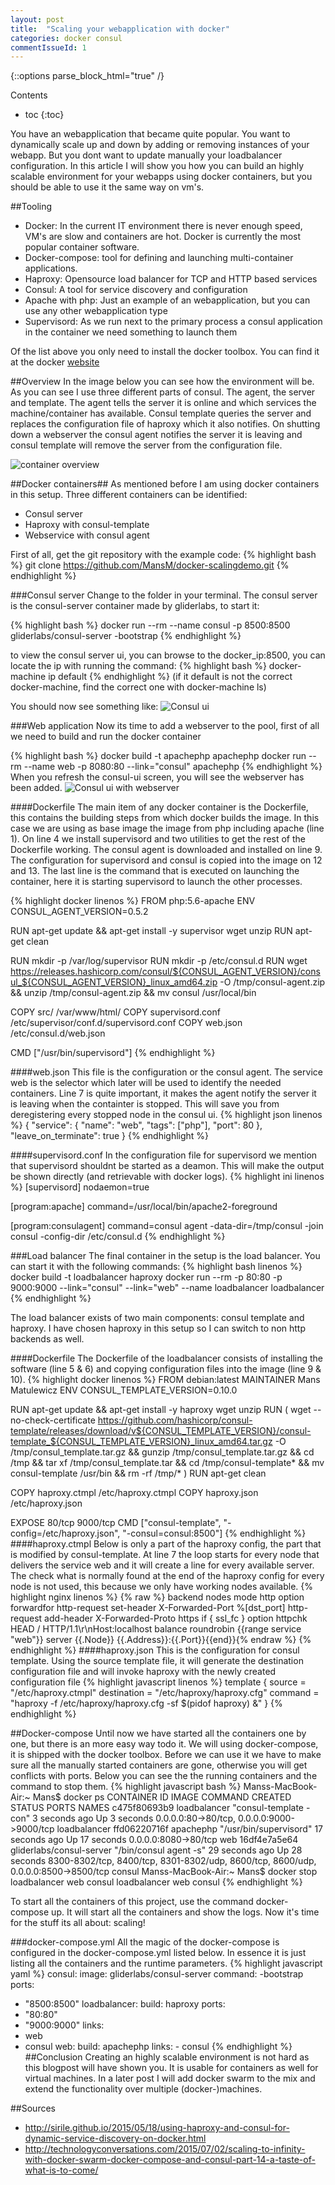 ```yaml
---
layout: post
title:  "Scaling your webapplication with docker"
categories: docker consul
commentIssueId: 1
---
```


{::options parse_block_html="true" /}
<div class="toc">
Contents

* toc
{:toc}
</div>

You have an webapplication that became quite popular. You want to dynamically scale up and down by adding or removing instances of your
webapp. But you dont want to update manually your loadbalancer configuration. In this article I will show you how you can build an highly scalable 
environment for your webapps using docker containers, but you should be able to use it the same way on vm's.

##Tooling
- Docker: In the current IT environment there is never enough speed, VM's are slow and containers are hot. Docker is currently the most popular 
container software.
- Docker-compose: tool for defining and launching multi-container applications.
- Haproxy: Opensource load balancer for TCP and HTTP based services
- Consul: A tool for service discovery and configuration
- Apache with php: Just an example of an webapplication, but you can use any other webapplication type
- Supervisord: As we run next to the primary process a consul application in the container we need something to launch them

Of the list above you only need to install the docker toolbox. You can find it at the docker [website](https://www.docker.com/docker-toolbox)

##Overview
In the image below you can see how the environment will be. As you can see I use three different parts of consul. The agent, the server and template. 
The agent tells the server it is online and which services the machine/container has available. Consul template queries the server and replaces the 
configuration file of haproxy which it also notifies. On shutting down a webserver the consul agent notifies the server it is leaving and consul template 
will remove the server from the configuration file. 

![container overview](/images/2015-12-01-scaling-your-dockerized-webapplication/overview.png)

##Docker containers##
As mentioned before I am using docker containers in this setup. Three different containers can be identified:

- Consul server
- Haproxy with consul-template
- Webservice with consul agent

First of all, get the git repository with the example code:
{% highlight bash %}
git clone https://github.com/MansM/docker-scalingdemo.git
{% endhighlight %}

###Consul server
Change to the folder in your terminal. The consul server is the consul-server container made by gliderlabs, to start it:

{% highlight bash %}
docker run --rm --name consul -p 8500:8500 gliderlabs/consul-server -bootstrap
{% endhighlight %}

to view the consul server ui, you can browse to the docker_ip:8500, you can locate the ip with running the command:
{% highlight bash %}
docker-machine ip default 
{% endhighlight %}
(if it default is not the correct docker-machine, find the correct one with docker-machine ls)

You should now see something like:
![Consul ui](/images/2015-12-01-scaling-your-dockerized-webapplication/consul-ui.png)

###Web application
Now its time to add a webserver to the pool, first of all we need to build and run the docker container

{% highlight bash %}
docker build -t apachephp apachephp
docker run  --rm --name web -p 8080:80 --link="consul" apachephp
{% endhighlight %}
When you refresh the consul-ui screen, you will see the webserver has been added. 
![Consul ui with webserver](/images/2015-12-01-scaling-your-dockerized-webapplication/consul-ui-web.png)

####Dockerfile
The main item of any docker container is the Dockerfile, this contains the building steps from which docker builds the image.
In this case we are using as base image the image from php including apache (line 1). On line 4 we install supervisord and two
utilities to get the rest of the Dockerfile working. The consul agent is downloaded and installed on line 9. The configuration for 
supervisord and consul is copied into the image on 12 and 13. The last line is the command that is executed on launching the container, 
here it is starting supervisord to launch the other processes.

{% highlight docker linenos %}
FROM php:5.6-apache
ENV CONSUL_AGENT_VERSION=0.5.2

RUN apt-get update && apt-get install -y supervisor wget unzip
RUN apt-get clean

RUN mkdir -p /var/log/supervisor
RUN mkdir -p /etc/consul.d 
RUN wget https://releases.hashicorp.com/consul/${CONSUL_AGENT_VERSION}/consul_${CONSUL_AGENT_VERSION}_linux_amd64.zip -O /tmp/consul-agent.zip && unzip /tmp/consul-agent.zip && mv consul /usr/local/bin

COPY src/ /var/www/html/
COPY supervisord.conf /etc/supervisor/conf.d/supervisord.conf
COPY web.json /etc/consul.d/web.json

CMD ["/usr/bin/supervisord"]
{% endhighlight %}


####web.json
This file is the configuration or the consul agent. The service web is the selector which later will be used to identify the needed containers. Line 7 is quite important, it
makes the agent notify the server it is leaving when the containter is stopped. This will save you from deregistering every stopped node in the consul ui.
{% highlight json linenos %}
{
  "service": {
    "name": "web",
    "tags": ["php"],
    "port": 80
  },
  "leave_on_terminate": true
}
{% endhighlight %}

####supervisord.conf
In the configuration file for supervisord we mention that supervisord shouldnt be started as a deamon. This will make the output be shown directly (and retrievable
with docker logs).
{% highlight ini linenos %}
[supervisord]
nodaemon=true

[program:apache]
command=/usr/local/bin/apache2-foreground

[program:consulagent]
command=consul agent -data-dir=/tmp/consul -join consul -config-dir /etc/consul.d
{% endhighlight %}

###Load balancer
The final container in the setup is the load balancer. You can start it with the following commands:
{% highlight bash linenos %}
docker build -t loadbalancer haproxy
docker run --rm -p 80:80 -p 9000:9000 --link="consul" --link="web" --name loadbalancer loadbalancer
{% endhighlight %}

The load balancer exists of two main components: consul template and haproxy. I have chosen haproxy in this setup so I can switch to non http backends as well.

####Dockerfile
The Dockerfile of the loadbalancer consists of installing the software (line 5 & 6) and copying configuration files into the image (line 9 & 10).
{% highlight docker linenos %}
FROM debian:latest
MAINTAINER Mans Matulewicz
ENV CONSUL_TEMPLATE_VERSION=0.10.0

RUN apt-get update && apt-get install -y haproxy wget unzip
RUN ( wget --no-check-certificate https://github.com/hashicorp/consul-template/releases/download/v${CONSUL_TEMPLATE_VERSION}/consul-template_${CONSUL_TEMPLATE_VERSION}_linux_amd64.tar.gz -O /tmp/consul_template.tar.gz && gunzip /tmp/consul_template.tar.gz && cd /tmp && tar xf /tmp/consul_template.tar && cd /tmp/consul-template* && mv consul-template /usr/bin && rm -rf /tmp/* )
RUN apt-get clean

COPY haproxy.ctmpl /etc/haproxy.ctmpl
COPY haproxy.json /etc/haproxy.json

EXPOSE 80/tcp 9000/tcp
CMD ["consul-template", "-config=/etc/haproxy.json", "-consul=consul:8500"]
{% endhighlight %}
####haproxy.ctmpl
Below is only a part of the haproxy config, the part that is modified by consul-template. At line 7 the loop starts for every node that delivers the service web and it will create 
a line for every available server. The check what is normally found at the end of the haproxy config for every node is not used, this because we only have working nodes available.
{% highlight nginx linenos %}
{% raw %}
backend nodes
    mode http
    option forwardfor
    http-request set-header X-Forwarded-Port %[dst_port]
    http-request add-header X-Forwarded-Proto https if { ssl_fc }
    option httpchk HEAD / HTTP/1.1\r\nHost:localhost
    balance roundrobin {{range service "web"}}
    server {{.Node}} {{.Address}}:{{.Port}}{{end}}{% endraw %}
{% endhighlight %}
####haproxy.json
This is the configuration for consul template. Using the source template file, it will generate the destination configuration file and will invoke haproxy with the newly created
configuration file
{% highlight javascript linenos %}
template {
  source = "/etc/haproxy.ctmpl"
  destination = "/etc/haproxy/haproxy.cfg"
  command = "haproxy -f /etc/haproxy/haproxy.cfg -sf $(pidof haproxy) &"
}
{% endhighlight %}

##Docker-compose
Until now we have started all the containers one by one, but there is an more easy way todo it. We will using docker-compose, it is shipped with the docker toolbox. 
Before we can use it we have to make sure all the manually started containers are gone, otherwise you will get conflicts with ports. Below you can see the the running containers and 
the command to stop them.
{% highlight javascript bash %}
Manss-MacBook-Air:~ Mans$ docker ps
CONTAINER ID        IMAGE                      COMMAND                  CREATED             STATUS              PORTS                                                                                NAMES
c475f80693b9        loadbalancer               "consul-template -con"   3 seconds ago       Up 3 seconds        0.0.0.0:80->80/tcp, 0.0.0.0:9000->9000/tcp                                           loadbalancer
ffd06220716f        apachephp                  "/usr/bin/supervisord"   17 seconds ago      Up 17 seconds       0.0.0.0:8080->80/tcp                                                                 web
16df4e7a5e64        gliderlabs/consul-server   "/bin/consul agent -s"   29 seconds ago      Up 28 seconds       8300-8302/tcp, 8400/tcp, 8301-8302/udp, 8600/tcp, 8600/udp, 0.0.0.0:8500->8500/tcp   consul
Manss-MacBook-Air:~ Mans$ docker stop loadbalancer web consul
loadbalancer
web
consul
{% endhighlight %}

To start all the containers of this project, use the command docker-compose up. It will start all the containers and show the logs.
Now it's time for the stuff its all about: scaling!


###docker-compose.yml
All the magic of the docker-compose is configured in the docker-compose.yml listed below. In essence it is just listing all the containers and the runtime 
parameters.
{% highlight javascript yaml %}
consul:
  image: gliderlabs/consul-server
  command: -bootstrap
  ports:
   - "8500:8500"
loadbalancer:
  build: haproxy
  ports:
   - "80:80"
   - "9000:9000"
  links:
   - web
   - consul
web:
  build: apachephp
  links:
    - consul
{% endhighlight %}
##Conclusion
Creating an highly scalable environment is not hard as this blogpost will have shown you. It is usable for containers as well for virtual machines.
In a later post I will add docker swarm to the mix and extend the functionality over multiple (docker-)machines.

##Sources

- http://sirile.github.io/2015/05/18/using-haproxy-and-consul-for-dynamic-service-discovery-on-docker.html
- http://technologyconversations.com/2015/07/02/scaling-to-infinity-with-docker-swarm-docker-compose-and-consul-part-14-a-taste-of-what-is-to-come/